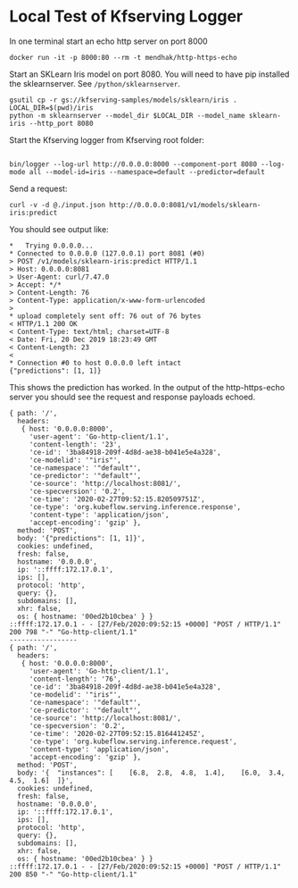 # Local Test of Kfserving Logger

In one terminal start an echo http server on port 8000

```
docker run -it -p 8000:80 --rm -t mendhak/http-https-echo
```

Start an SKLearn Iris model on port 8080. You will need to have pip installed the sklearnserver. See `/python/sklearnserver`.

```
gsutil cp -r gs://kfserving-samples/models/sklearn/iris .
LOCAL_DIR=$(pwd)/iris
python -m sklearnserver --model_dir $LOCAL_DIR --model_name sklearn-iris --http_port 8080
```

Start the Kfserving logger from Kfserving root folder:

```

bin/logger --log-url http://0.0.0.0:8000 --component-port 8080 --log-mode all --model-id=iris --namespace=default --predictor=default
```

Send a request:

```
curl -v -d @./input.json http://0.0.0.0:8081/v1/models/sklearn-iris:predict
```

You should see output like:

```
*   Trying 0.0.0.0...
* Connected to 0.0.0.0 (127.0.0.1) port 8081 (#0)
> POST /v1/models/sklearn-iris:predict HTTP/1.1
> Host: 0.0.0.0:8081
> User-Agent: curl/7.47.0
> Accept: */*
> Content-Length: 76
> Content-Type: application/x-www-form-urlencoded
>
* upload completely sent off: 76 out of 76 bytes
< HTTP/1.1 200 OK
< Content-Type: text/html; charset=UTF-8
< Date: Fri, 20 Dec 2019 18:23:49 GMT
< Content-Length: 23
<
* Connection #0 to host 0.0.0.0 left intact
{"predictions": [1, 1]}
```

This shows the prediction has worked. In the output of the http-https-echo server you should see the request and response payloads echoed.


```
{ path: '/',
  headers: 
   { host: '0.0.0.0:8000',
     'user-agent': 'Go-http-client/1.1',
     'content-length': '23',
     'ce-id': '3ba84918-209f-4d8d-ae38-b041e5e4a328',
     'ce-modelid': '"iris"',
     'ce-namespace': '"default"',
     'ce-predictor': '"default"',
     'ce-source': 'http://localhost:8081/',
     'ce-specversion': '0.2',
     'ce-time': '2020-02-27T09:52:15.820509751Z',
     'ce-type': 'org.kubeflow.serving.inference.response',
     'content-type': 'application/json',
     'accept-encoding': 'gzip' },
  method: 'POST',
  body: '{"predictions": [1, 1]}',
  cookies: undefined,
  fresh: false,
  hostname: '0.0.0.0',
  ip: '::ffff:172.17.0.1',
  ips: [],
  protocol: 'http',
  query: {},
  subdomains: [],
  xhr: false,
  os: { hostname: '00ed2b10cbea' } }
::ffff:172.17.0.1 - - [27/Feb/2020:09:52:15 +0000] "POST / HTTP/1.1" 200 798 "-" "Go-http-client/1.1"
-----------------
{ path: '/',
  headers: 
   { host: '0.0.0.0:8000',
     'user-agent': 'Go-http-client/1.1',
     'content-length': '76',
     'ce-id': '3ba84918-209f-4d8d-ae38-b041e5e4a328',
     'ce-modelid': '"iris"',
     'ce-namespace': '"default"',
     'ce-predictor': '"default"',
     'ce-source': 'http://localhost:8081/',
     'ce-specversion': '0.2',
     'ce-time': '2020-02-27T09:52:15.816441245Z',
     'ce-type': 'org.kubeflow.serving.inference.request',
     'content-type': 'application/json',
     'accept-encoding': 'gzip' },
  method: 'POST',
  body: '{  "instances": [    [6.8,  2.8,  4.8,  1.4],    [6.0,  3.4,  4.5,  1.6]  ]}',
  cookies: undefined,
  fresh: false,
  hostname: '0.0.0.0',
  ip: '::ffff:172.17.0.1',
  ips: [],
  protocol: 'http',
  query: {},
  subdomains: [],
  xhr: false,
  os: { hostname: '00ed2b10cbea' } }
::ffff:172.17.0.1 - - [27/Feb/2020:09:52:15 +0000] "POST / HTTP/1.1" 200 850 "-" "Go-http-client/1.1"
```

